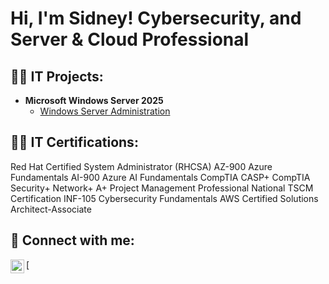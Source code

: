 <h1>Hi, I'm Sidney! Cybersecurity, and Server & Cloud Professional 

<h2>👨‍💻 IT Projects:</h2>

- <b>Microsoft Windows Server 2025</b>
  - [Windows Server Administration](https://github.com/SidneyGrantColeJr/Wiki/blob/main/Windows-Server-2025.md)


<h2>👨‍💻 IT Certifications:</h2>
  Red Hat Certified System Administrator (RHCSA)
  AZ-900 Azure Fundamentals
  AI-900 Azure AI Fundamentals
  CompTIA CASP+
  CompTIA Security+
  Network+
  A+
  Project Management Professional
  National TSCM Certification
  INF-105 Cybersecurity Fundamentals
  AWS Certified Solutions Architect-Associate
  

<h2> 🤳 Connect with me:</h2>
[<img align="left" alt="JoshMadakor | LinkedIn" width="22px" src="https://cdn.jsdelivr.net/npm/simple-icons@v3/icons/linkedin.svg" />

[linkedin]: [https://www.linkedin.com/in/sidney-g-cole-jr/]





